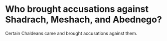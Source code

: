 # Who brought accusations against Shadrach, Meshach, and Abednego?

Certain Chaldeans came and brought accusations against them.
